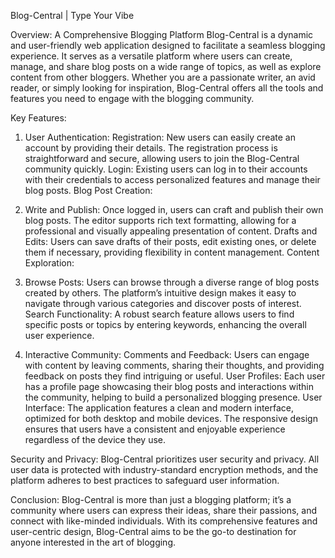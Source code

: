 Blog-Central | Type Your Vibe 

Overview: A Comprehensive Blogging Platform
Blog-Central is a dynamic and user-friendly web application designed to facilitate a seamless blogging experience. It serves as a versatile platform where users can create, manage, and share blog posts on a wide range of topics, as well as explore content from other bloggers. Whether you are a passionate writer, an avid reader, or simply looking for inspiration, Blog-Central offers all the tools and features you need to engage with the blogging community.

Key Features:

1) User Authentication:
Registration: New users can easily create an account by providing their details. The registration process is straightforward and secure, allowing users to join the Blog-Central community quickly.
Login: Existing users can log in to their accounts with their credentials to access personalized features and manage their blog posts.
Blog Post Creation:

2) Write and Publish: Once logged in, users can craft and publish their own blog posts. The editor supports rich text formatting, allowing for a professional and visually appealing presentation of content.
Drafts and Edits: Users can save drafts of their posts, edit existing ones, or delete them if necessary, providing flexibility in content management.
Content Exploration:

3) Browse Posts: Users can browse through a diverse range of blog posts created by others. The platform’s intuitive design makes it easy to navigate through various categories and discover posts of interest.
Search Functionality: A robust search feature allows users to find specific posts or topics by entering keywords, enhancing the overall user experience.

4) Interactive Community:
Comments and Feedback: Users can engage with content by leaving comments, sharing their thoughts, and providing feedback on posts they find intriguing or useful.
User Profiles: Each user has a profile page showcasing their blog posts and interactions within the community, helping to build a personalized blogging presence.
User Interface:
The application features a clean and modern interface, optimized for both desktop and mobile devices. The responsive design ensures that users have a consistent and enjoyable experience regardless of the device they use.

Security and Privacy:
Blog-Central prioritizes user security and privacy. All user data is protected with industry-standard encryption methods, and the platform adheres to best practices to safeguard user information.

Conclusion:
Blog-Central is more than just a blogging platform; it’s a community where users can express their ideas, share their passions, and connect with like-minded individuals. With its comprehensive features and user-centric design, Blog-Central aims to be the go-to destination for anyone interested in the art of blogging.